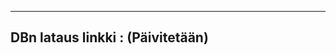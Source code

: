 -------------------------------------------------------------------------------------------------------
DBn lataus linkki : (Päivitetään)
-------------------------------------------------------------------------------------------------------
